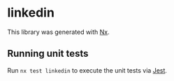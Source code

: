 # linkedin

This library was generated with [Nx](https://nx.dev).

## Running unit tests

Run `nx test linkedin` to execute the unit tests via [Jest](https://jestjs.io).
